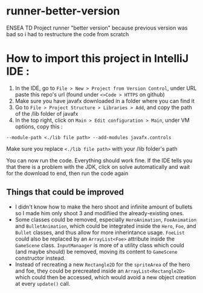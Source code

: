 # runner-better-version
ENSEA TD Project runner
"better version" because previous version was bad so i had to restructure the code from scratch

# How to import this project in IntelliJ IDE :

1. In the IDE, go to `File > New > Project from Version Control`, under URL paste this repo's url (found under `<>Code > HTTPS` on github)
2. Make sure you have javafx downloaded in a folder where you can find it
3. Go to `File > Project Structure > Libraries > Add`, and copy the path of the /lib folder of javafx
4. In the top right, click on `Main > Edit configuration > Main`, under VM options, copy this :
```
--module-path <./lib file path> --add-modules javafx.controls
```
Make sure you replace `<./lib file path>` with your /lib folder's path

You can now run the code. Everything should work fine.
If the IDE tells you that there is a problem with the JDK, click on solve automatically and wait for the download to end, then run the code again

## Things that could be improved
- I didn't know how to make the hero shoot and infinite amount of bullets so I made him only shoot 3 and modifiied the already-existing ones.
- Some classes could be removed, especially `HeroAnimation`, `FoeAnimation` and `BulletAnimation`, which could be integrated inside the `Hero`, `Foe`, and `Bullet` classes, and thus allow for more inherintance usage.
`FoeList` could also be replaced by an `ArrayList<Foe>` attribute inside the `GameScene` class. `InputManaager` is more of a utility class which could (and maybe should) be removed, moving its content to `GameScene` constructor instead.
- Instead of recreating a new `Rectangle2D` for the `spriteArea` of the hero and foe, they could be precreated inside an `ArrayList<Rectangle2D>` which could then be accessed, which would avoid a new object creation at every `update()` call.
